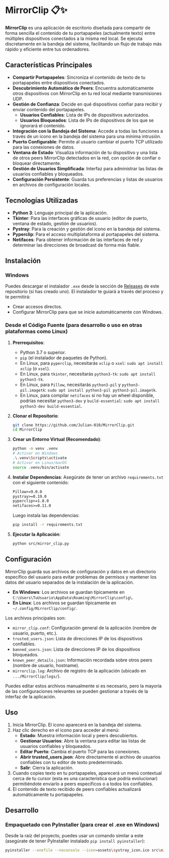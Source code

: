 # MirrorClip 📋✨

**MirrorClip** es una aplicación de escritorio diseñada para compartir de forma sencilla el contenido de tu portapapeles (actualmente texto) entre múltiples dispositivos conectados a la misma red local. Se ejecuta discretamente en la bandeja del sistema, facilitando un flujo de trabajo más rápido y eficiente entre tus ordenadores.

## Características Principales

* **Compartir Portapapeles**: Sincroniza el contenido de texto de tu portapapeles entre dispositivos conectados.
* **Descubrimiento Automático de Peers**: Encuentra automáticamente otros dispositivos con MirrorClip en tu red local mediante transmisiones UDP.
* **Gestión de Confianza**: Decide en qué dispositivos confiar para recibir y enviar contenido del portapapeles.
    * **Usuarios Confiables**: Lista de IPs de dispositivos autorizados.
    * **Usuarios Bloqueados**: Lista de IPs de dispositivos de los que se ignorará el contenido.
* **Integración con la Bandeja del Sistema**: Accede a todas las funciones a través de un icono en la bandeja del sistema para una mínima intrusión.
* **Puerto Configurable**: Permite al usuario cambiar el puerto TCP utilizado para las conexiones de datos.
* **Ventana de Estado**: Visualiza información de tu dispositivo y una lista de otros peers MirrorClip detectados en la red, con opción de confiar o bloquear directamente.
* **Gestión de Usuarios Simplificada**: Interfaz para administrar las listas de usuarios confiables y bloqueados.
* **Configuración Persistente**: Guarda tus preferencias y listas de usuarios en archivos de configuración locales.

## Tecnologías Utilizadas

* **Python 3**: Lenguaje principal de la aplicación.
* **Tkinter**: Para las interfaces gráficas de usuario (editor de puerto, ventana de estado, gestión de usuarios).
* **Pystray**: Para la creación y gestión del icono en la bandeja del sistema.
* **Pyperclip**: Para el acceso multiplataforma al portapapeles del sistema.
* **Netifaces**: Para obtener información de las interfaces de red y determinar las direcciones de broadcast de forma más fiable.

## Instalación

### Windows
Puedes descargar el instalador `.exe` desde la sección de [Releases](https://github.com/Julian-010/MirrorClip/releases) de este repositorio (si has creado uno). El instalador te guiará a través del proceso y te permitirá:
* Crear accesos directos.
* Configurar MirrorClip para que se inicie automáticamente con Windows.

### Desde el Código Fuente (para desarrollo o uso en otras plataformas como Linux)

1.  **Prerrequisitos**:
    * Python 3.7 o superior.
    * `pip` (el instalador de paquetes de Python).
    * En Linux, para `pyperclip`, necesitarás `xclip` o `xsel`: `sudo apt install xclip` (o `xsel`).
    * En Linux, para `tkinter`, necesitarás `python3-tk`: `sudo apt install python3-tk`.
    * En Linux, para `Pillow`, necesitarás `python3-pil` y `python3-pil.imagetk`: `sudo apt install python3-pil python3-pil.imagetk`.
    * En Linux, para compilar `netifaces` si no hay un wheel disponible, podrías necesitar `python3-dev` y `build-essential`: `sudo apt install python3-dev build-essential`.

2.  **Clonar el Repositorio**:
    ```bash
    git clone https://github.com/Julian-010/MirrorClip.git
    cd MirrorClip
    ```

3.  **Crear un Entorno Virtual (Recomendado)**:
    ```bash
    python -m venv .venv
    # Activar en Windows
    .\.venv\Scripts\activate
    # Activar en Linux/macOS
    source .venv/bin/activate
    ```

4.  **Instalar Dependencias**:
    Asegúrate de tener un archivo `requirements.txt` con el siguiente contenido:
    ```txt
    Pillow>=9.0.0
    pystray>=0.19.0
    pyperclip>=1.8.0
    netifaces>=0.11.0
    ```
    Luego instala las dependencias:
    ```bash
    pip install -r requirements.txt
    ```

5.  **Ejecutar la Aplicación**:
    ```bash
    python src/mirror_clip.py
    ```

## Configuración

MirrorClip guarda sus archivos de configuración y datos en un directorio específico del usuario para evitar problemas de permisos y mantener los datos del usuario separados de la instalación de la aplicación.

* **En Windows**: Los archivos se guardan típicamente en `C:\Users\TuUsuario\AppData\Roaming\MirrorClip\config\`.
* **En Linux**: Los archivos se guardan típicamente en `~/.config/MirrorClip/config/`.

Los archivos principales son:
* `mirror_clip.conf`: Configuración general de la aplicación (nombre de usuario, puerto, etc.).
* `trusted_users.json`: Lista de direcciones IP de los dispositivos confiables.
* `banned_users.json`: Lista de direcciones IP de los dispositivos bloqueados.
* `known_peer_details.json`: Información recordada sobre otros peers (nombre de usuario, hostname).
* `mirrorclip.log`: Archivo de registro de la aplicación (ubicado en `.../MirrorClip/logs/`).

Puedes editar estos archivos manualmente si es necesario, pero la mayoría de las configuraciones relevantes se pueden gestionar a través de la interfaz de la aplicación.

## Uso

1.  Inicia MirrorClip. El icono aparecerá en la bandeja del sistema.
2.  Haz clic derecho en el icono para acceder al menú:
    * **Estado**: Muestra información local y peers descubiertos.
    * **Gestionar Usuarios**: Abre la ventana para editar las listas de usuarios confiables y bloqueados.
    * **Editar Puerto**: Cambia el puerto TCP para las conexiones.
    * **Abrir trusted_users.json**: Abre directamente el archivo de usuarios confiables con tu editor de texto predeterminado.
    * **Salir**: Cierra la aplicación.
3.  Cuando copies texto en tu portapapeles, aparecerá un menú contextual cerca de tu cursor (esta es una característica que podría evolucionar) permitiéndote enviarlo a peers específicos o a todos los confiables.
4.  El contenido de texto recibido de peers confiables actualizará automáticamente tu portapapeles.

## Desarrollo

### Empaquetado con PyInstaller (para crear el .exe en Windows)
Desde la raíz del proyecto, puedes usar un comando similar a este (asegúrate de tener PyInstaller instalado `pip install pyinstaller`):
```bash
pyinstaller --onefile --noconsole --icon=assets\systray_icon.ico src\mirror_clip.py
